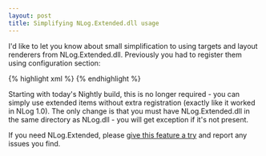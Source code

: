 ```yaml
---
layout: post
title: Simplifying NLog.Extended.dll usage
---
```


I'd like to let you know about small simplification to using targets and layout renderers from NLog.Extended.dll. Previously you had to register them using configuration section:

{% highlight xml %}
<extensions>
  <add assembly="NLog.Extended" />
</extensions>
{% endhighlight %}

Starting with today's Nightly build, this is no longer required - you can simply use extended items without extra registration (exactly like it worked in NLog 1.0). The only change is that you must have NLog.Extended.dll in the same directory as NLog.dll - you will get exception if it's not present.

If you need NLog.Extended, please [give this feature a try](http://nlog-project.org/download) and report any issues you find.
